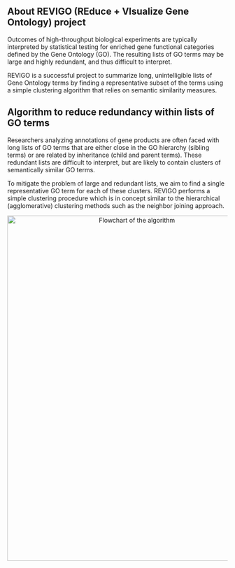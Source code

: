 ﻿## About REVIGO (REduce + VIsualize Gene Ontology) project
<p>Outcomes of high-throughput biological experiments are typically interpreted by statistical testing
for enriched gene functional categories defined by the Gene Ontology (GO). The resulting lists of GO terms 
may be large and highly redundant, and thus difficult to interpret.<p>
<p>REVIGO is a successful project to summarize long, unintelligible lists of Gene Ontology terms by finding a representative subset 
of the terms using a simple clustering algorithm that relies on semantic similarity measures.</p>

## Algorithm to reduce redundancy within lists of GO terms
<p>Researchers analyzing annotations of gene products are often faced with long lists of GO terms 
that are either close in the GO hierarchy (sibling terms) or are related by inheritance (child and parent terms). 
These redundant lists are difficult to interpret, but are likely to contain clusters of semantically similar GO terms.</p>
<p>To mitigate the problem of large and redundant lists, we aim to find a single representative GO term for each of these clusters. 
REVIGO performs a simple clustering procedure which is in concept similar to the hierarchical (agglomerative) clustering methods 
such as the neighbor joining approach.<p>

<p><img src="http://revigo.irb.hr/Images/Flowchart.tiff" alt="Flowchart of the algorithm" style="text-align:center; width:577px; height:789px;"/>
<div style="text-align:center; font-size:larger;>A flowchart of the simplified algorithm to reduce redundancy.</div></p>

<p>This is main REVIGO Core library that implements the whole clusting algorithm and visualizations used in the web version.
It can be used to do offline calculations.</p>